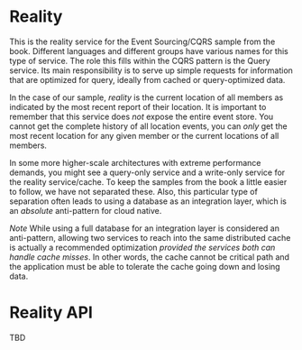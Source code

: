 # Reality
This is the reality service for the Event Sourcing/CQRS sample from the book. Different languages and different groups have various names for this type of service. The role this fills within the CQRS pattern is the Query service. Its main responsibility is to serve up simple requests for information that are optimized for query, ideally from cached or query-optimized data.

In the case of our sample, _reality_ is the current location of all members as indicated by the most recent report of their location. It is important to remember that this service does _not_ expose the entire event store. You cannot get the complete history of all location events, you can _only_ get the most recent location for any given member or the current locations of all members.

In some more higher-scale architectures with extreme performance demands, you might see a query-only service and a write-only service for the reality service/cache. To keep the samples from the book a little easier to follow, we have not separated these. Also, this particular type of separation often leads to using a database as an integration layer, which is an _absolute_ anti-pattern for cloud native. 

_Note_ While using a full database for an integration layer is considered an anti-pattern, allowing two services to reach into the same distributed cache is actually a recommended optimization _provided the services both can handle cache misses_. In other words, the cache cannot be critical path and the application must be able to tolerate the cache going down and losing data.

# Reality API
TBD


